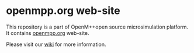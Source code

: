 # openmpp.org web-site

This repository is a part of OpenM++open source microsimulation platform.
It contains [openmpp.org](http://www.openmpp.org/) web-site.

Please visit our [wiki](http://www.openmpp.org/wiki/) for more information.
